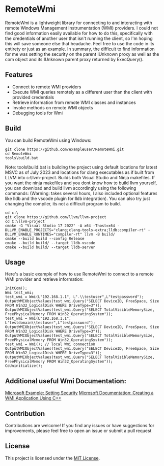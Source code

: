 # RemoteWmi

RemoteWmi is a lightweight library for connecting to and interacting with remote Windows Management Instrumentation (WMI) providers. I could not find good information easily available for how to do this, specifically with the credentials of another user that isn't running the client, so I'm hoping this will save someone else that headache. Feel free to use the code in its entirety or just as an example. In summary, the difficult to find information for me was setting the security on the parent IUnknown proxy as well as the com object and its IUnknown parent proxy returned by ExecQuery().

## Features

- Connect to remote WMI providers
- Execute WMI queries remotely as a different user than the client with provided credentials
- Retrieve information from remote WMI classes and instances
- Invoke methods on remote WMI objects
- Debugging tools for Wmi

## Build 

You can build RemoteWmi using Windows:

```
git clone https://github.com/exampleuser/RemoteWmi.git
cd RemoteWmi
tools\build.bat
```
Note: tools\build.bat is building the project using default locations for latest MSVC as of July 2023 and locations for clang executables as if built from LLVM into c:\llvm-project. Builds both Visual Studio and Ninja makefiles. If you want the ninja makefiles and you dont know how to build llvm yourself, you can download and build llvm accordingly using the following commands: (Warning: takes several hours, I also included optional features like lldb and the vscode plugin for lldb integration). You can also try just changing the compiler, its not a difficult program to build.
```
cd c:\
git clone https://github.com/llvm/llvm-project
cd C:\llvm-project
cmake -G "Visual Studio 17 2022" -A x64 -Thost=x64 -DLLVM_ENABLE_PROJECTS="clang;clang-tools-extra;lldb;compiler-rt" -DLLVM_ENABLE_RUNTIMES="compiler-rt" llvm -B build/
cmake --build build --config Release
cmake --build build/ --target lldb-vscode
cmake --build build/ --target lldb-server
```

## Usage

Here's a basic example of how to use RemoteWmi to connect to a remote WMI provider and retrieve information:

```
InitCom();
Wmi test_wmi;
test_wmi = Wmi(L"192.168.1.1", L".\\testuser",L"testpassword");
OutputWMIObjectValues(test_wmi.Query("SELECT DeviceID, FreeSpace, Size FROM Win32_LogicalDisk WHERE DriveType=3"));
OutputWMIObjectValues(test_wmi.Query("SELECT TotalVisibleMemorySize, FreePhysicalMemory FROM Win32_OperatingSystem"));
test_wmi = Wmi(L"192.168.1.1", L"testdomain\\testuser",L"testpassword");
OutputWMIObjectValues(test_wmi.Query("SELECT DeviceID, FreeSpace, Size FROM Win32_LogicalDisk WHERE DriveType=3"));
OutputWMIObjectValues(test_wmi.Query("SELECT TotalVisibleMemorySize, FreePhysicalMemory FROM Win32_OperatingSystem"));
test_wmi = Wmi(); // local Wmi connection
OutputWMIObjectValues(test_wmi.Query("SELECT DeviceID, FreeSpace, Size FROM Win32_LogicalDisk WHERE DriveType=3"));
OutputWMIObjectValues(test_wmi.Query("SELECT TotalVisibleMemorySize, FreePhysicalMemory FROM Win32_OperatingSystem"));
CoUninitialize();
```

## Additional useful Wmi Documentation:
[Microsoft Example: Setting Security](https://github.com/microsoft/Windows-classic-samples/blob/main/Samples/Win7Samples/sysmgmt/wmi/vc/security/security.cpp)
[Microsoft Documentation: Creating a WMI Application Using C++](https://learn.microsoft.com/en-us/windows/win32/wmisdk/creating-a-wmi-application-using-c-)

## Contribution

Contributions are welcome! If you find any issues or have suggestions for improvements, please feel free to open an issue or submit a pull request

## License

This project is licensed under the [MIT License](https://opensource.org/license/mit/).

